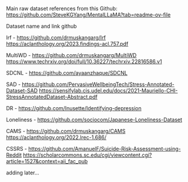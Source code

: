 Main raw dataset references from this Github: https://github.com/SteveKGYang/MentalLLaMA?tab=readme-ov-file

Dataset name and link github

Irf - https://github.com/drmuskangarg/Irf
https://aclanthology.org/2023.findings-acl.757.pdf

MultiWD - https://github.com/drmuskangarg/MultiWD
https://www.techrxiv.org/doi/full/10.36227/techrxiv.22816586.v1

SDCNL - https://github.com/ayaanzhaque/SDCNL

SAD - https://github.com/PervasiveWellbeingTech/Stress-Annotated-Dataset-SAD
https://sensifylab.cis.udel.edu/docs/2021-Mauriello-CHI-StressAnnotatedDataset-Abstract.pdf

DR - https://github.com/Inusette/Identifying-depression

Loneliness - https://github.com/sociocom/Japanese-Loneliness-Dataset

CAMS - https://github.com/drmuskangarg/CAMS
https://aclanthology.org/2022.lrec-1.686/

CSSRS - https://github.com/AmanuelF/Suicide-Risk-Assessment-using-Reddit
https://scholarcommons.sc.edu/cgi/viewcontent.cgi?article=1527&context=aii_fac_pub

adding later...
